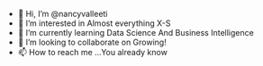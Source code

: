 - 👋 Hi, I’m @nancyvalleeti
- 👀 I’m interested in Almost everything X-S
- 🌱 I’m currently learning Data Science And Business Intelligence
- 💞️ I’m looking to collaborate on Growing!
- 📫 How to reach me ...You already know

<!---
nancyvalleeti/nancyvalleeti is a ✨ special ✨ repository because its `README.md` (this file) appears on your GitHub profile.
You can click the Preview link to take a look at your changes.
--->
